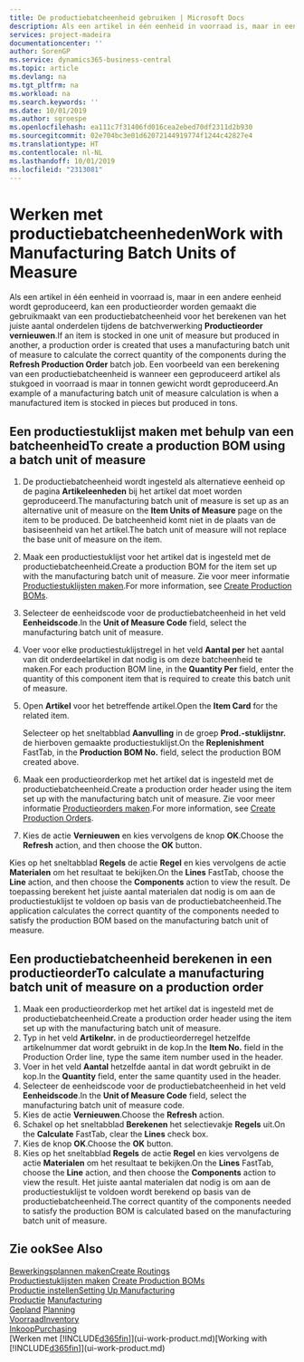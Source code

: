 ```yaml
---
title: De productiebatcheenheid gebruiken | Microsoft Docs
description: Als een artikel in één eenheid in voorraad is, maar in een andere eenheid wordt geproduceerd, moet de productieorder gebruikmaken van een productiebatcheenheid voor het berekenen van het juiste aantal onderdelen. Een voorbeeld van een berekening van een productiebatcheenheid is wanneer een geproduceerd artikel als stukgoed in voorraad is maar in tonnen gewicht wordt geproduceerd.
services: project-madeira
documentationcenter: ''
author: SorenGP
ms.service: dynamics365-business-central
ms.topic: article
ms.devlang: na
ms.tgt_pltfrm: na
ms.workload: na
ms.search.keywords: ''
ms.date: 10/01/2019
ms.author: sgroespe
ms.openlocfilehash: ea111c7f31406fd016cea2ebed70df2311d2b930
ms.sourcegitcommit: 02e704bc3e01d62072144919774f1244c42827e4
ms.translationtype: HT
ms.contentlocale: nl-NL
ms.lasthandoff: 10/01/2019
ms.locfileid: "2313081"
---
```

# <a name="work-with-manufacturing-batch-units-of-measure"></a><span data-ttu-id="3bfac-104">Werken met productiebatcheenheden</span><span class="sxs-lookup"><span data-stu-id="3bfac-104">Work with Manufacturing Batch Units of Measure</span></span>
<span data-ttu-id="3bfac-105">Als een artikel in één eenheid in voorraad is, maar in een andere eenheid wordt geproduceerd, kan een productieorder worden gemaakt die gebruikmaakt van een productiebatcheenheid voor het berekenen van het juiste aantal onderdelen tijdens de batchverwerking **Productieorder vernieuwen**.</span><span class="sxs-lookup"><span data-stu-id="3bfac-105">If an item is stocked in one unit of measure but produced in another, a production order is created that uses a manufacturing batch unit of measure to calculate the correct quantity of the components during the **Refresh Production Order** batch job.</span></span> <span data-ttu-id="3bfac-106">Een voorbeeld van een berekening van een productiebatcheenheid is wanneer een geproduceerd artikel als stukgoed in voorraad is maar in tonnen gewicht wordt geproduceerd.</span><span class="sxs-lookup"><span data-stu-id="3bfac-106">An example of a manufacturing batch unit of measure calculation is when a manufactured item is stocked in pieces but produced in tons.</span></span>  

## <a name="to-create-a-production-bom-using-a-batch-unit-of-measure"></a><span data-ttu-id="3bfac-107">Een productiestuklijst maken met behulp van een batcheenheid</span><span class="sxs-lookup"><span data-stu-id="3bfac-107">To create a production BOM using a batch unit of measure</span></span>  
1.  <span data-ttu-id="3bfac-108">De productiebatcheenheid wordt ingesteld als alternatieve eenheid op de pagina **Artikeleenheden** bij het artikel dat moet worden geproduceerd.</span><span class="sxs-lookup"><span data-stu-id="3bfac-108">The manufacturing batch unit of measure is set up as an alternative unit of measure on the **Item Units of Measure** page on the item to be produced.</span></span> <span data-ttu-id="3bfac-109">De batcheenheid komt niet in de plaats van de basiseenheid van het artikel.</span><span class="sxs-lookup"><span data-stu-id="3bfac-109">The batch unit of measure will not replace the base unit of measure on the item.</span></span>  
2.  <span data-ttu-id="3bfac-110">Maak een productiestuklijst voor het artikel dat is ingesteld met de productiebatcheenheid.</span><span class="sxs-lookup"><span data-stu-id="3bfac-110">Create a production BOM for the item set up with the manufacturing batch unit of measure.</span></span> <span data-ttu-id="3bfac-111">Zie voor meer informatie [Productiestuklijsten maken](production-how-to-create-production-boms.md).</span><span class="sxs-lookup"><span data-stu-id="3bfac-111">For more information, see [Create Production BOMs](production-how-to-create-production-boms.md).</span></span>  
3.  <span data-ttu-id="3bfac-112">Selecteer de eenheidscode voor de productiebatcheenheid in het veld **Eenheidscode**.</span><span class="sxs-lookup"><span data-stu-id="3bfac-112">In the **Unit of Measure Code** field, select the manufacturing batch unit of measure.</span></span>  
4.  <span data-ttu-id="3bfac-113">Voer voor elke productiestuklijstregel in het veld **Aantal per** het aantal van dit onderdeelartikel in dat nodig is om deze batcheenheid te maken.</span><span class="sxs-lookup"><span data-stu-id="3bfac-113">For each production BOM line, in the **Quantity Per** field, enter the quantity of this component item that is required to create this batch unit of measure.</span></span>  
5.  <span data-ttu-id="3bfac-114">Open **Artikel** voor het betreffende artikel.</span><span class="sxs-lookup"><span data-stu-id="3bfac-114">Open the **Item Card** for the related item.</span></span>  

    <span data-ttu-id="3bfac-115">Selecteer op het sneltabblad **Aanvulling** in de groep **Prod.-stuklijstnr.** de hierboven gemaakte productiestuklijst.</span><span class="sxs-lookup"><span data-stu-id="3bfac-115">On the **Replenishment** FastTab, in the **Production BOM No.** field, select the production BOM created above.</span></span>  
6.  <span data-ttu-id="3bfac-116">Maak een productieorderkop met het artikel dat is ingesteld met de productiebatcheenheid.</span><span class="sxs-lookup"><span data-stu-id="3bfac-116">Create a production order header using the item set up with the manufacturing batch unit of measure.</span></span> <span data-ttu-id="3bfac-117">Zie voor meer informatie [Productieorders maken](production-how-to-create-production-orders.md).</span><span class="sxs-lookup"><span data-stu-id="3bfac-117">For more information, see [Create Production Orders](production-how-to-create-production-orders.md).</span></span>  
7.  <span data-ttu-id="3bfac-118">Kies de actie **Vernieuwen** en kies vervolgens de knop **OK**.</span><span class="sxs-lookup"><span data-stu-id="3bfac-118">Choose the **Refresh** action, and then choose  the **OK** button.</span></span>  

<span data-ttu-id="3bfac-119">Kies op het sneltabblad **Regels** de actie **Regel** en kies vervolgens de actie **Materialen** om het resultaat te bekijken.</span><span class="sxs-lookup"><span data-stu-id="3bfac-119">On the **Lines** FastTab, choose the **Line** action, and then choose the **Components** action to view the result.</span></span> <span data-ttu-id="3bfac-120">De toepassing berekent het juiste aantal materialen dat nodig is om aan de productiestuklijst te voldoen op basis van de productiebatcheenheid.</span><span class="sxs-lookup"><span data-stu-id="3bfac-120">The application calculates the correct quantity of the components needed to satisfy the production BOM based on the manufacturing batch unit of measure.</span></span>  

## <a name="to-calculate-a-manufacturing-batch-unit-of-measure-on-a-production-order"></a><span data-ttu-id="3bfac-121">Een productiebatcheenheid berekenen in een productieorder</span><span class="sxs-lookup"><span data-stu-id="3bfac-121">To calculate a manufacturing batch unit of measure on a production order</span></span>  
1.  <span data-ttu-id="3bfac-122">Maak een productieorderkop met het artikel dat is ingesteld met de productiebatcheenheid.</span><span class="sxs-lookup"><span data-stu-id="3bfac-122">Create a production order header using the item set up with the manufacturing batch unit of measure.</span></span>  
2.  <span data-ttu-id="3bfac-123">Typ in het veld **Artikelnr.** in de productieorderregel hetzelfde artikelnummer dat wordt gebruikt in de kop.</span><span class="sxs-lookup"><span data-stu-id="3bfac-123">In the **Item No.** field in the Production Order line, type the same item number used in the header.</span></span>  
3.  <span data-ttu-id="3bfac-124">Voer in het veld **Aantal** hetzelfde aantal in dat wordt gebruikt in de kop.</span><span class="sxs-lookup"><span data-stu-id="3bfac-124">In the **Quantity** field, enter the same quantity used in the header.</span></span>  
4.  <span data-ttu-id="3bfac-125">Selecteer de eenheidscode voor de productiebatcheenheid in het veld **Eenheidscode**.</span><span class="sxs-lookup"><span data-stu-id="3bfac-125">In the **Unit of Measure Code** field, select the manufacturing batch unit of measure code.</span></span>  
5.  <span data-ttu-id="3bfac-126">Kies de actie **Vernieuwen**.</span><span class="sxs-lookup"><span data-stu-id="3bfac-126">Choose the **Refresh** action.</span></span>
6.  <span data-ttu-id="3bfac-127">Schakel op het sneltabblad **Berekenen** het selectievakje **Regels** uit.</span><span class="sxs-lookup"><span data-stu-id="3bfac-127">On the **Calculate** FastTab, clear the **Lines** check box.</span></span>  
7.  <span data-ttu-id="3bfac-128">Kies de knop **OK**.</span><span class="sxs-lookup"><span data-stu-id="3bfac-128">Choose the **OK** button.</span></span>  
8.  <span data-ttu-id="3bfac-129">Kies op het sneltabblad **Regels** de actie **Regel** en kies vervolgens de actie **Materialen** om het resultaat te bekijken.</span><span class="sxs-lookup"><span data-stu-id="3bfac-129">On the **Lines** FastTab, choose the **Line** action, and then choose the **Components** action to view the result.</span></span> <span data-ttu-id="3bfac-130">Het juiste aantal materialen dat nodig is om aan de productiestuklijst te voldoen wordt berekend op basis van de productiebatcheenheid.</span><span class="sxs-lookup"><span data-stu-id="3bfac-130">The correct quantity of the components needed to satisfy the production BOM is calculated based on the manufacturing batch unit of measure.</span></span>  

## <a name="see-also"></a><span data-ttu-id="3bfac-131">Zie ook</span><span class="sxs-lookup"><span data-stu-id="3bfac-131">See Also</span></span>  
[<span data-ttu-id="3bfac-132">Bewerkingsplannen maken</span><span class="sxs-lookup"><span data-stu-id="3bfac-132">Create Routings</span></span>](production-how-to-create-routings.md)  
<span data-ttu-id="3bfac-133">[Productiestuklijsten maken](production-how-to-create-production-boms.md)   </span><span class="sxs-lookup"><span data-stu-id="3bfac-133">[Create Production BOMs](production-how-to-create-production-boms.md)   </span></span>  
[<span data-ttu-id="3bfac-134">Productie instellen</span><span class="sxs-lookup"><span data-stu-id="3bfac-134">Setting Up Manufacturing</span></span>](production-configure-production-processes.md)  
<span data-ttu-id="3bfac-135">[Productie](production-manage-manufacturing.md)  </span><span class="sxs-lookup"><span data-stu-id="3bfac-135">[Manufacturing](production-manage-manufacturing.md)  </span></span>  
<span data-ttu-id="3bfac-136">[Gepland](production-planning.md) </span><span class="sxs-lookup"><span data-stu-id="3bfac-136">[Planning](production-planning.md) </span></span>  
[<span data-ttu-id="3bfac-137">Voorraad</span><span class="sxs-lookup"><span data-stu-id="3bfac-137">Inventory</span></span>](inventory-manage-inventory.md)  
[<span data-ttu-id="3bfac-138">Inkoop</span><span class="sxs-lookup"><span data-stu-id="3bfac-138">Purchasing</span></span>](purchasing-manage-purchasing.md)  
<span data-ttu-id="3bfac-139">[Werken met [!INCLUDE[d365fin](includes/d365fin_md.md)]](ui-work-product.md)</span><span class="sxs-lookup"><span data-stu-id="3bfac-139">[Working with [!INCLUDE[d365fin](includes/d365fin_md.md)]](ui-work-product.md)</span></span>  
